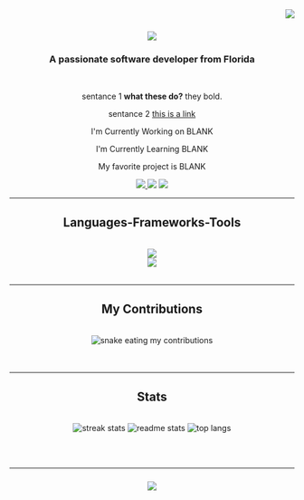 <img align="right" src="https://visitor-badge.laobi.icu/badge?page_id=AnneMarieJetton.AnneMarieJetton" />

<h1 align="center">
  <img src="https://readme-typing-svg.herokuapp.com/?
font=Righteous&size=35&center=true&vCenter=true&width=500&height=700&duration=4000&lines=Hi+There!;+I'm+Anne+Jetton!;" />
</h1>

<h3 align="center"> A passionate software developer from Florida </h3>

<br/>

<div align="center">

  sentance 1 **what these do?** they bold.

  sentance 2 [this is a link](www.google.com)

  I'm Currently Working on BLANK

  I'm Currently Learning BLANK

  My favorite project is BLANK

</div>

<div align="center">
  <a href="mailto:annemariejetton@gmail.com">
    <img src="https:img.shields.io/badge/gmail-333333?style=for-the-badge&logo=gmail&logoColor=white" />
  </a>
  <a href"https://in.linkedin.com/in/anne-jetton" target="_blank">
    <img src="https:img.shields.io/badge/LinkedIn-333333?style=for-the-badge&logo=linkedin&logoColor=white" />
  </a>
  <a href="https://AnneMarieJetton.github.io" target="_blank">
    <img src="https:img.shields.io/badge/portfolio-333333?style=for-the-badge&logo=todoist&logoColor=white" />
  </a>
</div>

<hr/>

<h2 align="center"> Languages-Frameworks-Tools </h2>
<br/>
<div align="center">
  <a href="https://skillicons.dev">
    <img src="https://skillicons.dev/icons?i=github,python,java,c,javascript,firebase" /> <br>
    <img src="https://skillicons.dev/icons?i=react,mysql,css,html,git" /> <br>
  </a>
</div>

<br/>
<hr/>

<div align="center">
  <h2> My Contributions </h2>
  <br>
  <img alt="snake eating my contributions" src="https://raw.githubusercontent.com/AnneMarieJetton/AnneMarieJetton/output/github-contribution-grid-snake.svg" />
  <br/><br/><br/>
</div>

<hr/>

<h2 align="center"> Stats </h2>
<br>
<div align=center>
  <img src="https://streak-stats.demolab.com/?user=AnneMarieJetton&count_private=true&theme=react&border_radius=10" alt="streak stats" />
  <img src="https://github-readme-stats.vercel.app/api?username=AnneMarieJetton&count_private=true&show_icons=true&theme=react&rank_icon=github&border_radius=10" alt="readme stats" />
  <img src="https://github-readme-stats.vercel.app/api/top-langs/?username=AnneMarieJetton&layout=compact&theme=react&border_radius=10&size_weight=0.5&count_weight=0.5" alt="top langs"/>
</div>

<br/><br/>
<hr/>

<h3 align="center">
  <img src="https://readme-typing-svg.herokuapp.com/?
font=Righteous&size=25&center=true&vCenter=true&width=500&height=700&duration=4000&lines=Thanks+for+visiting!;+Send+me+a+message+on+Linkedin">
</h3>

<br/>



